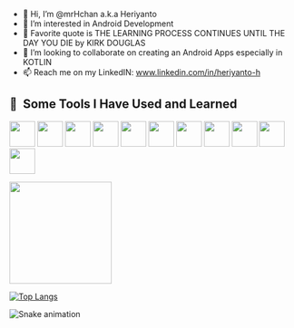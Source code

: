 - 👋 Hi, I’m @mrHchan a.k.a Heriyanto
- 👀 I’m interested in Android Development
- 🌱 Favorite quote is THE LEARNING PROCESS CONTINUES UNTIL THE DAY YOU DIE by KIRK DOUGLAS
- 💞️ I’m looking to collaborate on creating an Android Apps especially in KOTLIN
- 📫 Reach me on my LinkedIN: www.linkedin.com/in/heriyanto-h


<h2> 🚀 &nbsp;Some Tools I Have Used and Learned</h2>
<p align="left">


<img src="https://cdn.jsdelivr.net/gh/devicons/devicon/icons/androidstudio/androidstudio-original.svg" width="45" height="45"/>
<img src="https://cdn.jsdelivr.net/gh/devicons/devicon/icons/kotlin/kotlin-original.svg" width="45" height="45"/>
<img src="https://cdn.jsdelivr.net/gh/devicons/devicon/icons/java/java-original.svg" width="45" height="45"/>
<img src="https://cdn.jsdelivr.net/gh/devicons/devicon/icons/firebase/firebase-plain-wordmark.svg" width="45" height="45" />
<img src="https://cdn.jsdelivr.net/gh/devicons/devicon/icons/figma/figma-original.svg" width="45" height="45" />
<img src="https://cdn.jsdelivr.net/gh/devicons/devicon/icons/github/github-original.svg" width="45" height="45" />
<img src="https://cdn.jsdelivr.net/gh/devicons/devicon/icons/gradle/gradle-plain.svg" width="45" height="45"/>
<img src="https://cdn.jsdelivr.net/gh/devicons/devicon/icons/groovy/groovy-original.svg" width="45" height="45" />
<img src="https://cdn.jsdelivr.net/gh/devicons/devicon/icons/jira/jira-original-wordmark.svg" width="45" height="45" />
<img src="https://cdn.jsdelivr.net/gh/devicons/devicon/icons/mysql/mysql-original-wordmark.svg" width="45" height="45" />
<img src="https://cdn.jsdelivr.net/gh/devicons/devicon/icons/slack/slack-original.svg" width="45" height="45" />
          
          
          
                   
                    
          
</p>

<img height="180em" src="https://github-readme-stats.vercel.app/api?username=mrHchan&show_icons=true&hide_border=true&&count_private=true&include_all_commits=true" />

[![Top Langs](https://github-readme-stats.vercel.app/api/top-langs/?username=mrHchan&layout=compact)](https://github.com/mrHchan)

![Snake animation](https://github.com/thepiyushmalhotra/thepiyushmalhotra/blob/output/github-contribution-grid-snake.svg)
<!---
mrHchan/mrHchan is a ✨ special ✨ repository because its `README.md` (this file) appears on your GitHub profile.
You can click the Preview link to take a look at your changes.
--->
